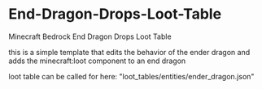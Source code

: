 # End-Dragon-Drops-Loot-Table
Minecraft Bedrock End Dragon Drops Loot Table


this is a simple template that edits the behavior of the ender dragon and adds the minecraft:loot component to an end dragon

loot table can be called for here: "loot_tables/entities/ender_dragon.json"
